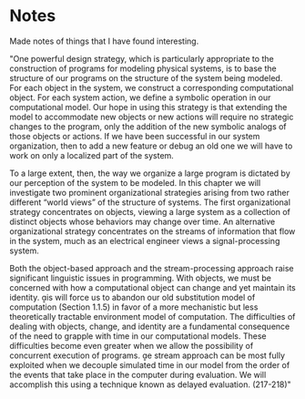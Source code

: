 # Notes

Made notes of things that I have found interesting.

"One powerful design strategy, which is particularly appropriate to
the construction of programs for modeling physical systems, is to base
the structure of our programs on the structure of the system being modeled.
For each object in the system, we construct a corresponding computational
object. For each system action, we define a symbolic operation
in our computational model. Our hope in using this strategy is that
extending the model to accommodate new objects or new actions will
require no strategic changes to the program, only the addition of the
new symbolic analogs of those objects or actions. If we have been successful
in our system organization, then to add a new feature or debug
an old one we will have to work on only a localized part of the system.

To a large extent, then, the way we organize a large program is dictated
by our perception of the system to be modeled. In this chapter we
will investigate two prominent organizational strategies arising from
two rather different “world views” of the structure of systems. The first
organizational strategy concentrates on objects, viewing a large system
as a collection of distinct objects whose behaviors may change over
time. An alternative organizational strategy concentrates on the streams
of information that flow in the system, much as an electrical engineer
views a signal-processing system.

Both the object-based approach and the stream-processing approach
raise significant linguistic issues in programming. With objects, we must
be concerned with how a computational object can change and yet maintain
its identity. is will force us to abandon our old substitution model
of computation (Section 1.1.5) in favor of a more mechanistic but less
theoretically tractable environment model of computation. The difficulties
of dealing with objects, change, and identity are a fundamental consequence of the need to grapple with time in our computational models.
These difficulties become even greater when we allow the possibility of
concurrent execution of programs. e stream approach can be most
fully exploited when we decouple simulated time in our model from the
order of the events that take place in the computer during evaluation.
We will accomplish this using a technique known as delayed evaluation. (217-218)"

